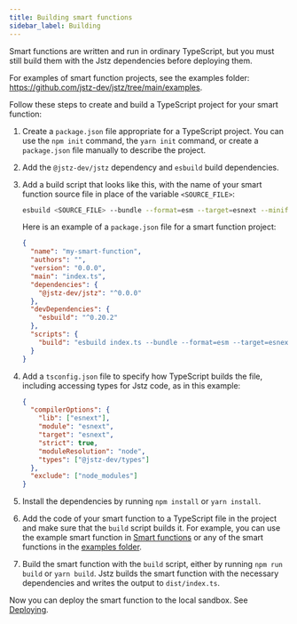 ```yaml
---
title: Building smart functions
sidebar_label: Building
---
```


Smart functions are written and run in ordinary TypeScript, but you must still build them with the Jstz dependencies before deploying them.

For examples of smart function projects, see the examples folder: https://github.com/jstz-dev/jstz/tree/main/examples.

Follow these steps to create and build a TypeScript project for your smart function:

1. Create a `package.json` file appropriate for a TypeScript project.
   You can use the `npm init` command, the `yarn init` command, or create a `package.json` file manually to describe the project.

1. Add the `@jstz-dev/jstz` dependency and `esbuild` build dependencies.

1. Add a build script that looks like this, with the name of your smart function source file in place of the variable `<SOURCE_FILE>`:

   ```bash
   esbuild <SOURCE_FILE> --bundle --format=esm --target=esnext --minify --outfile=dist/index.js
   ```

   Here is an example of a `package.json` file for a smart function project:

   ```json
   {
     "name": "my-smart-function",
     "authors": "",
     "version": "0.0.0",
     "main": "index.ts",
     "dependencies": {
       "@jstz-dev/jstz": "^0.0.0"
     },
     "devDependencies": {
       "esbuild": "^0.20.2"
     },
     "scripts": {
       "build": "esbuild index.ts --bundle --format=esm --target=esnext --minify --outfile=dist/index.js"
     }
   }
   ```

1. Add a `tsconfig.json` file to specify how TypeScript builds the file, including accessing types for Jstz code, as in this example:

   ```json
   {
     "compilerOptions": {
       "lib": ["esnext"],
       "module": "esnext",
       "target": "esnext",
       "strict": true,
       "moduleResolution": "node",
       "types": ["@jstz-dev/types"]
     },
     "exclude": ["node_modules"]
   }
   ```

1. Install the dependencies by running `npm install` or `yarn install`.

1. Add the code of your smart function to a TypeScript file in the project and make sure that the `build` script builds it.
   For example, you can use the example smart function in [Smart functions](/functions/overview) or any of the smart functions in the [examples folder](https://github.com/jstz-dev/jstz/tree/main/examples).

1. Build the smart function with the `build` script, either by running `npm run build` or `yarn build`.
   Jstz builds the smart function with the necessary dependencies and writes the output to `dist/index.ts`.

Now you can deploy the smart function to the local sandbox.
See [Deploying](/functions/deploying).
